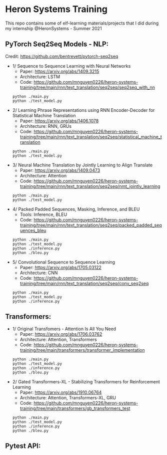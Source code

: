 # Heron Systems Training

This repo contains some of elf-learning materials/projects that I did during my internship @HeronSystems - Summer 2021

## PyTorch Seq2Seq Models - NLP:

Credit: https://github.com/bentrevett/pytorch-seq2seq

- 1/ Sequence to Sequence Learning with Neural Networks
    - Paper: https://arxiv.org/abs/1409.3215
    - Architecture: LSTM
    - Code: https://github.com/mnguyen0226/heron-systems-training/tree/main/rnn/text_translation/seq2seq/seq2seq_with_nn
    ```
    python ./main.py
    python ./test_model.py
    ```
- 2/ Learning Phrase Representations using RNN Encoder-Decoder for Statistical Machine Translation
    - Paper: https://arxiv.org/abs/1406.1078
    - Architecture: RNN, GRUs
    - Code: https://github.com/mnguyen0226/heron-systems-training/tree/main/rnn/text_translation/seq2seq/statistical_machine_translation
    ```
    python ./main.py
    python ./test_model.py
    ```
- 3/ Neural Machine Translation by Jointly Learning to Align Translate
    - Paper: https://arxiv.org/abs/1409.0473
    - Architecture: Attention
    - Code: https://github.com/mnguyen0226/heron-systems-training/tree/main/rnn/text_translation/seq2seq/nmt_jointly_learning
    ```
    python ./main.py
    python ./test_model.py
    ```
- 4/ Packed Padded Sequences, Masking, Inference, and BLEU
    - Tools: Inference, BLEU
    - Code: https://github.com/mnguyen0226/heron-systems-training/tree/main/rnn/text_translation/seq2seq/packed_padded_sequences_bleu
    ```
    python ./main.py
    python ./test_model.py
    python ./inference.py
    python ./bleu.py
    ```
- 5/ Convolutional Sequence to Sequence Learning
    - Paper: https://arxiv.org/abs/1705.03122
    - Architecture: CNN
    - Code: https://github.com/mnguyen0226/heron-systems-training/tree/main/rnn/text_translation/seq2seq/conv_seq2seq
    ```
    python ./main.py
    python ./test_model.py
    python ./inference.py
    ```

## Transformers:
- 1/ Original Transfomers - Attention Is All You Need
    - Paper: https://arxiv.org/abs/1706.03762
    - Architecture: Attention, Transformers
    - Code: https://github.com/mnguyen0226/heron-systems-training/tree/main/transformers/transformer_implementation
    ```
    python ./main.py
    python ./test_model.py
    python ./inference.py
    python ./bleu.py
    ```
- 2/ Gated Transformers-XL - Stabilizing Transformers for Reinforcement Learning
    - Paper: https://arxiv.org/abs/1910.06764
    - Architecture: Attention, Transformers-XL, GRU
    - Code: https://github.com/mnguyen0226/heron-systems-training/tree/main/transformers/gb_transformers_test
    ```
    python ./main.py
    python ./test_model.py
    python ./inference.py
    python ./bleu.py
    ```
    
## Pytest API:
